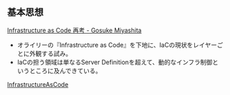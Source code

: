 基本思想
----

[Infrastructure as Code 再考 - Gosuke Miyashita](http://mizzy.org/blog/2016/04/22/1/)

* オライリーの『Infrastructure as Code』を下地に、IaCの現状をレイヤーごとに外観する試み。
* IaCの担う領域は単なるServer Definitionを超えて、動的なインフラ制御というところに及んできている。

[InfrastructureAsCode](http://martinfowler.com/bliki/InfrastructureAsCode.html)
